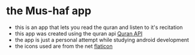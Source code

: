 # the Mus-haf app
- this is an app that lets you read the quran and listen to it's recitation 
- this app was created using the quran api <a href = "https://alquran.cloud/api"> Quran API </a> 
- the app is just a personal attempt while studying android development
- the icons used are from the net <a href ="https://www.flaticon.com/free-icons/zoom"> flaticon</a>
